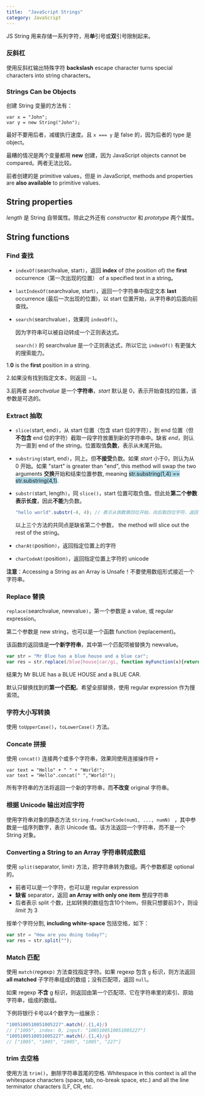 ```yaml
---
title:  "JavaScript Strings"
category: JavaScript
---
```

JS String 用来存储一系列字符，用**单**引号或**双**引号限制起来。

### 反斜杠

使用反斜杠输出特殊字符 **backslash** escape character turns special characters into string characters。

### Strings Can be Objects

创建 String 变量的方法有：

    var x = "John";
    var y = new String("John");

最好不要用后者，减缓执行速度。且 `x === y` 是 false 的，因为后者的 type 是 object。

最糟的情况是两个变量都用 **new** 创建，因为 <span class="t-blue">JavaScript objects cannot be compared</span>。两者无法比较。

前者创建的是 primitive values，但是 in JavaScript, methods and properties are **also available** to primitive values.

<!--more-->

## String properties

_length_ 是 String 自带属性。除此之外还有 _constructor_ 和 _prototype_ 两个属性。

## String functions

### Find 查找

+ `indexOf(`searchvalue, start`)`，返回 **index** of (the position of) the **first** occurrence（第一次出现的位置） of a specified text in a string。
+ `lastIndexOf(`searchvalue, start`)`，返回一个字符串中指定文本 **last** occurrence (最后一次出现的位置)，以 start 位置开始，从字符串的后面向前查找。
+ `search(`searchvalue`)`，效果同 `indexOf()`。

    因为<span class="t-blue">字符串可以被自动转成一个正则表达式</span>。

    `search()` 的 searchvalue 是一个正则表达式，所以它比 `indexOf()` 有更强大的搜索能力。

1.**0** is the **first** position in a string.

2.如果没有找到指定文本，则返回 `－1`。

3.前两者 _searchvalue_ 是一个**字符串**，_start_ 默认是 0，表示开始查找的位置，该参数是可选的。

### Extract 抽取

+ `slice(`start, end`)`，从 start 位置（包含 start 位的字符），到 end 位置（但**不包含** end 位的字符）截取一段字符放置到新的字符串中。缺省 _end_，则认为一直到 end of the string。位置取值**负数**，表示从末尾开始。
+ `substring(`start, end`)`，同上。但**不接受**负数。如果 _start_ 小于0，则认为从 0 开始。如果 "start" is greater than "end", this method will swap the two arguments **交换**开始和结束位置参数, meaning <span style="background-color:lightblue;">str.substring(1,4) == str.substring(4,1)</span>.
+ `substr(`start, length`)`，同 `slice()`，start 位置可取负值。但此处**第二个参数表示长度**，因此**不能**为负数。

  ```js
  "hello world".substr(-4, 4); // 表示从倒数第四位开始，向后取四位字符，返回"orld"
  ```

    以上三个方法的共同点是缺省第二个参数， the method will slice out the rest of the string。

+ `charAt(`position`)`，返回指定位置上的字符
+ `charCodeAt(`position`)`，返回指定位置上字符的 unicode

**注意**：Accessing a String as an Array is Unsafe！<span class="t-blue">不要使用数组形式接近一个字符串</span>。

### Replace 替换

`replace(`searchvalue, newvalue`)`，第一个参数是 a value, 或 regular expression。

第二个参数是 new string，也可以是一个函数 function (replacement)。

该函数的返回值是**一个新字符串**，其中第一个匹配项被替换为 newvalue。

```js
var str = "Mr Blue has a blue house and a blue car";
var res = str.replace(/blue|house|car/gi, function myFunction(x){return x.toUpperCase();});
```

结果为 Mr BLUE has a BLUE HOUSE and a BLUE CAR.

<span class="t-blue">默认只替换找到的**第一个匹配**</span>。希望全部替换，使用 regular expression 作为搜索项。

### 字符大小写转换

使用 `toUpperCase()`，`toLowerCase()` 方法。

### Concate 拼接

使用 `concat()` 连接两个或多个字符串，效果同使用连接操作符 `+`

    var text = "Hello" + " " + "World!";
    var text = "Hello".concat(" ","World!");

<span class="t-blue">所有字符串的方法将返回一个新的字符串，而**不改变** original 字符串</span>。

### 根据 Unicode 输出对应字符

使用字符串对象的静态方法 `String.fromCharCode(num1, ..., numN) ` ，其中参数是一组序列数字，表示 Unicode 值。该方法返回一个字符串，而不是一个 String 对象。

### Converting a String to an Array 字符串转成数组

使用 `split(`separator, limit`)` 方法，把字符串转为数组。两个参数都是 optional 的。

+ 前者可以是一个字符，也可以是 regular expression
+ **缺省** separator，返回 **an Array with only one item** 整段字符串
+ 后者表示 split 个数，比如转换的数组包含10个item，但我只想要前3个，则设 _limit_ 为 3

按单个字符分割, **including white-space** 包括空格，如下：

```js
var str = "How are you doing today?";
var res = str.split("");
```

### Match 匹配

使用 `match(`regexp`)` 方法查找指定字符。如果 regexp 包含 `g` 标识，则方法返回 **all matched** 子字符串组成的数组；没有匹配项，返回 `null`。

如果 regexp **不含** g 标识，则返回由第一个匹配项、它在字符串里的索引、原始字符串，组成的数组。

下例将银行卡号以4个数字为一组展示：

```js
"1005100510051005227".match(/.{1,4}/)
// ["1005", index: 0, input: "1005100510051005227"]
"1005100510051005227".match(/.{1,4}/g)
// ["1005", "1005", "1005", "1005", "227"]
```

### trim 去空格

使用方法 `trim()`，删除字符串首尾的空格. Whitespace in this context is all the whitespace characters (space, tab, no-break space, etc.) and all the line terminator characters (LF, CR, etc.
